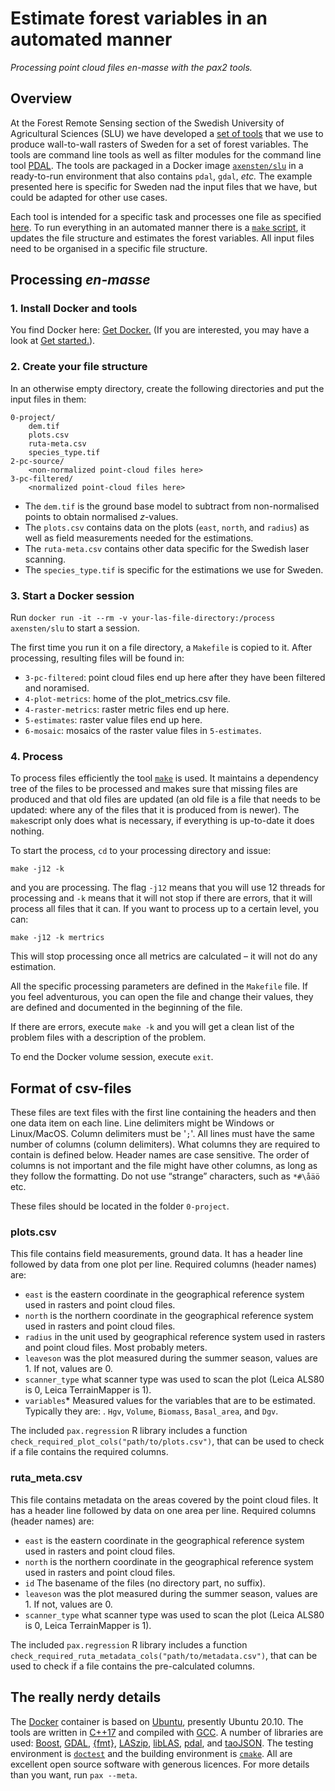 # Estimate forest variables in an automated manner  


*Processing point cloud files en-masse with the pax2 tools.*



## Overview

At the Forest Remote Sensing section of the Swedish University of Agricultural Sciences (SLU) we have developed a [set of tools](../readme.md) that we use to produce wall-to-wall rasters of Sweden for a set of forest variables. The tools are command line tools as well as filter modules for the command line tool [PDAL](https://pdal.io/). The tools are packaged in a Docker image [`axensten/slu`](https://cloud.docker.com/repository/docker/axensten/slu) in a ready-to-run environment that also contains `pdal`, `gdal`, *etc.* The example presented here is specific for Sweden nad the input files that we have, but could be adapted for other use cases.

Each tool is intended for a specific task and processes one file as specified [here](../readme.md). To run everything in an automated manner there is a [`make` script](../docker/slu/usr/local/etc/makefiles/Makefile), it updates the file structure and estimates the forest variables. All input files need to be organised in a specific file structure. 


## Processing *en-masse*

### 1. Install Docker and tools

You find Docker here: [Get Docker.](https://docs.docker.com/install/)
(If you are interested, you may have a look at [Get started.](https://docs.docker.com/get-started/)). 


### 2. Create your file structure

In an otherwise empty directory, create the following directories and put the input files in them:

	0-project/
		dem.tif
		plots.csv
		ruta-meta.csv
		species_type.tif
	2-pc-source/
		<non-normalized point-cloud files here>
	3-pc-filtered/
		<normalized point-cloud files here>

- The `dem.tif` is the ground base model to subtract from non-normalised points to obtain normalised *z*-values. 
- The `plots.csv` contains data on the plots (`east`, `north`, and `radius`) as well as field measurements needed for the estimations.
- The `ruta-meta.csv` contains other data specific for the Swedish laser scanning. 
- The `species_type.tif` is specific for the estimations we use for Sweden. 


### 3. Start a Docker session

Run `docker run -it --rm -v your-las-file-directory:/process axensten/slu` to start a session.

The first time you run it on a file directory, a `Makefile` is copied to it. 
After processing, resulting files will be found in:

- `3-pc-filtered`: point cloud files end up here after they have been filtered and noramised.
- `4-plot-metrics`: home of the plot_metrics.csv file.
- `4-raster-metrics`: raster metric files end up here.
- `5-estimates`: raster value files end up here. 
- `6-mosaic`: mosaics of the raster value files in `5-estimates`. 


### 4. Process

To process files efficiently the tool [`make`](https://en.wikipedia.org/wiki/Make_(software)) is used. It maintains a dependency tree of the files to be processed and makes sure that missing files are produced and that old files are updated (an old file is a file that needs to be updated: where any of the files that it is produced from is newer). The `make`script only does what is necessary, if everything is up-to-date it does nothing. 

To start the process, `cd` to your processing directory and issue:

	make -j12 -k

and you are processing. The flag `-j12` means that you will use 12 threads for processing and `-k` means that it will not stop if there are errors, that it will process all files that it can. If you want to process up to a certain level, you can:

	make -j12 -k mertrics

This will stop processing once all metrics are calculated – it will not do any estimation.

All the specific processing parameters are defined in the `Makefile` file. If you feel adventurous, you can open the file and change their values, they are defined and documented in the beginning of the file.

If there are errors, execute `make -k` and you will get a clean list of the problem files with a description of the problem.

To end the Docker volume session, execute `exit`.


## Format of csv-files

These files are text files with the first line containing the headers and then one data item on each line. Line delimiters might be Windows or Linux/MacOS. Column delimiters must be '`;`'. All lines must have the same number of columns (column delimiters). What columns they are required to contain is defined below. Header names are case sensitive. The order of columns is not important and the file might have other columns, as long as they follow the formatting. Do not use “strange” characters, such as `*#\åäö` etc. 

These files should be located in the folder `0-project`.

### plots.csv

This file contains field measurements, ground data. It has a header line followed by data from one plot per line. Required columns (header names) are:
- `east` is the eastern coordinate in the geographical reference system used in rasters and point cloud files.
- `north` is the northern coordinate in the geographical reference system used in rasters and point cloud files.
- `radius` in the unit used by geographical reference system used in rasters and point cloud files. Most probably meters. 
- `leaveson` was the plot measured during the summer season, values are 1. If not, values are 0. 
- `scanner_type` what scanner type was used to scan the plot (Leica ALS80 is 0, Leica TerrainMapper is 1). 
- `variables`* Measured values for the variables that are to be estimated. Typically they are: . `Hgv`, `Volume`, `Biomass`, `Basal_area`, and `Dgv`. 

The included `pax.regression` R library includes a function `check_required_plot_cols("path/to/plots.csv")`, that can be used to check if a file contains the required columns. 

### ruta_meta.csv

This file contains metadata on the areas covered by the point cloud files. It has a header line followed by data on one area per line. Required columns (header names) are:
- `east` is the eastern coordinate in the geographical reference system used in rasters and point cloud files.
- `north` is the northern coordinate in the geographical reference system used in rasters and point cloud files.
- `id` The basename of the files (no directory part, no suffix). 
- `leaveson` was the plot measured during the summer season, values are 1. If not, values are 0. 
- `scanner_type` what scanner type was used to scan the plot (Leica ALS80 is 0, Leica TerrainMapper is 1). 

The included `pax.regression` R library includes a function `check_required_ruta_metadata_cols("path/to/metadata.csv")`, that can be used to check if a file contains the pre-calculated columns. 

## The really nerdy details

The [Docker](https://www.docker.com/products/docker-desktop) container is based on [Ubuntu](https://ubuntu.com), presently Ubuntu 20.10. The tools are written in [C++17](https://en.cppreference.com/w/cpp/17) and compiled with [GCC](https://gcc.gnu.org). A number of libraries are used: [Boost](http://www.boost.org), [GDAL](http://www.gdal.org), [\{fmt\}](https://github.com/fmtlib/fmt), [LASzip](http://www.laszip.org), [libLAS](http://www.liblas.org), [pdal](http://www.pdal.io), and [taoJSON](https://github.com/taocpp/json). The testing environment is [`doctest`](https://github.com/onqtam/doctest) and the building environment is [`cmake`](https://cmake.org). All are excellent open source software with generous licences. For more details than you want, run `pax --meta`.
